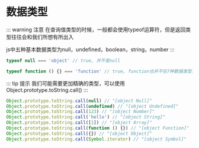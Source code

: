 # 数据类型
::: warning 注意
在查询值类型的时候，一般都会使用typeof运算符，但是返回类型往往会和我们所想有所出入

js中五种基本数据类型为null，undefined，boolean，string，number
:::

```js
typeof null === 'object' // true, 并不是null

typeof function () {} === 'function' // true, function也并不在7种数据类型当中
```

::: tip 提示
我们可能需要更加精确的类型，可以使用Object.prototype.toString.call()
:::

```js
Object.prototype.toString.call(null) // "[object Null]"
Object.prototype.toString.call(undefined) // "[object Undefined]"
Object.prototype.toString.call(123) // "[object Number]"
Object.prototype.toString.call('hello') // "[object String]"
Object.prototype.toString.call([1]) // "[object Array]"
Object.prototype.toString.call(function () {}) // "[object Function]"
Object.prototype.toString.call({}) // "[object Object]"
Object.prototype.toString.call(Symbol.iterator) // "[object Symbol]"
```
